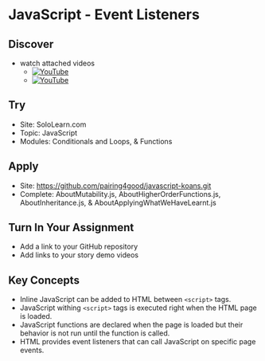 # JavaScript - Event Listeners

## Discover
-  watch attached videos
	- [![YouTube](https://i.ytimg.com/vi/Mxu04RMBTcw/default.jpg)](https://www.youtube.com/watch?v=Hchx90m5Yes)
	- [![YouTube](https://i.ytimg.com/vi/nfmvexyoHXE/default.jpg)](https://www.youtube.com/watch?v=nfmvexyoHXE)
	
## Try
- Site: SoloLearn.com
- Topic: JavaScript
- Modules: Conditionals and Loops, & Functions

## Apply
- Site: https://github.com/pairing4good/javascript-koans.git
- Complete: AboutMutability.js, AboutHigherOrderFunctions.js, AboutInheritance.js, & AboutApplyingWhatWeHaveLearnt.js

## Turn In Your Assignment
- Add a link to your GitHub repository
- Add links to your story demo videos

## Key Concepts
- Inline JavaScript can be added to HTML between `<script>` tags.
- JavaScript withing `<script>` tags is executed right when the HTML page is loaded.
- JavaScript functions are declared when the page is loaded but their behavior is not run until the function is called.
- HTML provides event listeners that can call JavaScript on specific page events.
